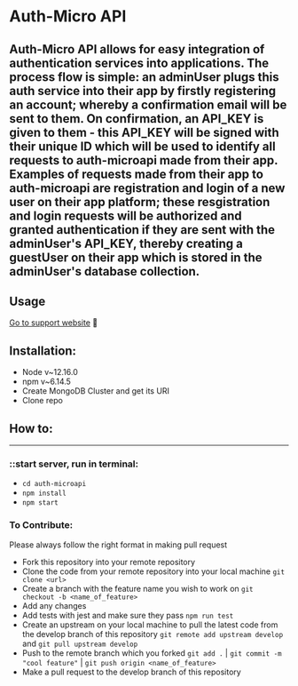 # Auth-Micro API
Auth-Micro API allows for easy integration of authentication services into applications. The process flow is simple: an adminUser plugs this auth service into their app by firstly registering an account; whereby a confirmation email will be sent to them. On confirmation, an API_KEY is given to them - this API_KEY will be signed with their unique ID which will be used to identify all requests to auth-microapi made from their app. Examples of requests made from their app to auth-microapi are registration and login of a new user on their app platform; these resgistration and login requests will be authorized and granted authentication if they are sent with the adminUser's API_KEY, thereby creating a guestUser on their app which is stored in the adminUser's database collection.
---
## Usage 
[Go to support website](auth.microapi.dev) 🎈

## Installation:
- Node v~12.16.0
- npm v~6.14.5
- Create MongoDB Cluster and get its URI
- Clone repo

## How to:
---
### ::start server, run in terminal:
- `cd auth-microapi`
- `npm install`
- `npm start`

### To Contribute:
Please always follow the right format in making pull request

* Fork this repository into your remote repository
* Clone the code from your remote repository into your local machine `git clone <url>`
* Create a branch with the feature name you wish to work on `git checkout -b <name_of_feature>`
* Add any changes
* Add tests with jest and make sure they pass `npm run test`
* Create an upstream on your local machine to pull the latest code from the develop branch of this repository `git remote add upstream develop` and `git pull upstream develop`
* Push to the remote branch which you forked `git add .` | `git commit -m "cool feature"` | `git push origin <name_of_feature>`
* Make a pull request to the develop branch of this repository
